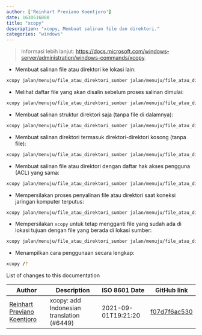 ```yaml
---
author: ['Reinhart Previano Koentjoro']
date: 1630516880
title: "xcopy"
description: "xcopy, Membuat salinan file dan direktori."
categories: "windows"
---
```

> Informasi lebih lanjut: <https://docs.microsoft.com/windows-server/administration/windows-commands/xcopy>.

- Membuat salinan file atau direktori ke lokasi lain:

```bash
xcopy jalan/menuju/file_atau_direktori_sumber jalan/menuju/file_atau_direktori_tujuan
```

- Melihat daftar file yang akan disalin sebelum proses salinan dimulai:

```bash
xcopy jalan/menuju/file_atau_direktori_sumber jalan/menuju/file_atau_direktori_tujuan /p
```

- Membuat salinan struktur direktori saja (tanpa file di dalamnya):

```bash
xcopy jalan/menuju/file_atau_direktori_sumber jalan/menuju/file_atau_direktori_tujuan /t
```

- Membuat salinan direktori termasuk direktori-direktori kosong (tanpa file):

```bash
xcopy jalan/menuju/file_atau_direktori_sumber jalan/menuju/file_atau_direktori_tujuan /e
```

- Membuat salinan file atau direktori dengan daftar hak akses pengguna (ACL) yang sama:

```bash
xcopy jalan/menuju/file_atau_direktori_sumber jalan/menuju/file_atau_direktori_tujuan /o
```

- Mempersilakan proses penyalinan file atau direktori saat koneksi jaringan komputer terputus:

```bash
xcopy jalan/menuju/file_atau_direktori_sumber jalan/menuju/file_atau_direktori_tujuan /z
```

- Mempersilakan `xcopy` untuk tetap mengganti file yang sudah ada di lokasi tujuan dengan file yang berada di lokasi sumber:

```bash
xcopy jalan/menuju/file_atau_direktori_sumber jalan/menuju/file_atau_direktori_tujuan /y
```

- Menampilkan cara penggunaan secara lengkap:

```bash
xcopy /?
```
List of changes to this documentation


Author | Description | ISO 8601 Date | GitHub link
------|-----|-----|-----
[Reinhart Previano Koentjoro](mailto:reinhart_previano@yahoo.com) | xcopy: add Indonesian translation (#6449) | 2021-09-01T19:21:20 | [f07d7f6ac530](https://github.com/tldr-pages/tldr/commit/f07d7f6ac530e919cc8b17b27d47f03156a71a75)

